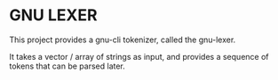 # GNU LEXER

This project provides a gnu-cli tokenizer, called the gnu-lexer.

It takes a vector / array of strings as input, and provides
a sequence of tokens that can be parsed later.
